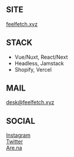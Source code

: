 ## SITE

[feelfetch.xyz](https://feelfetch.xyz)

## STACK
- Vue/Nuxt, React/Next
- Headless, Jamstack
- Shopify, Vercel

## MAIL

[desk@feelfetch.xyz](mailto:desk@feelfetch.xyz)  

## SOCIAL

[Instagram](https://www.instagram.com/feelfetch)  
[Twitter](https://twitter.com/feelfetch)  
[Are.na](https://www.are.na/andrea-grasso)  
